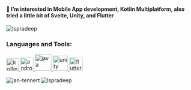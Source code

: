   <h4 align="left">👀 I’m interested in Mobile App development, Kotlin Multiplatform, also tried a little bit of Svelte, Unity, and Flutter</h4>
<!---
lspradeep/lspradeep is a ✨ special ✨ repository because its `README.md` (this file) appears on your GitHub profile.
You can click the Preview link to take a look at your changes.
--->
<p align="left"><img src="https://komarev.com/ghpvc/?username=lspradeep&label=Profile%20views&color=0e75b6&style=flat"
                     alt="lspradeep"/></p>
</p>
<h3 align="left">Languages and Tools:</h3>
<p align="left">
    <!--Kotlin-->
    <a href="https://kotlinlang.org" target="_blank"> <img
            src="https://www.vectorlogo.zone/logos/kotlinlang/kotlinlang-icon.svg" alt="kotlin" width="33" height="33"/>
    </a>
    <!--Android-->
    <a href="https://developer.android.com" target="_blank"> <img
            src="https://img.freepik.com/free-icon/android_318-674214.jpg?w=2000"
            alt="android" width="35" height="35"/> </a>
    <!--Java-->
    <a href="https://www.java.com" target="_blank"> <img
            src="https://icon-library.com/images/java-icon-png/java-icon-png-16.jpg" alt="java"
            width="44" height="44"/> </a>
      <!--Unity-->
    <a href="https://pradeep21.itch.io" target="_blank"> <img
            src="https://icon-library.com/images/unity-icon-png/unity-icon-png-6.jpg" alt="unity"
            width="40" height="40"/> </a>
        <!--Flutter-->
    <a href="https://flutter.dev" target="_blank"> <img
            src="https://saigontechnology.com/assets/media/Blog/flutter-what-is-it.webp" alt="flutter"
            width="35" height="35"/> </a>
</p>
<p><img align="left" src="https://github-readme-stats.vercel.app/api/top-langs?username=lspradeep&show_icons=true&locale=en&layout=compact&theme=transparent" alt="jan-tennert" /></p>

<p><img align="center" src="https://github-readme-streak-stats.herokuapp.com/?user=lspradeep&" alt="lspradeep"/></p>

<!--
![lspradeep's GitHub stats](https://github-readme-stats.vercel.app/api?username=lspradeep&theme=radical)
-->
